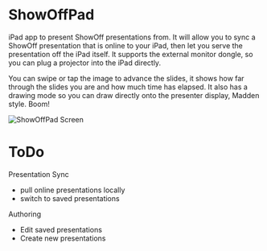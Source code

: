 ShowOffPad
==========

iPad app to present ShowOff presentations from.  It will allow you to 
sync a ShowOff presentation that is online to your iPad, then let you
serve the presentation off the iPad itself.  It supports the external
monitor dongle, so you can plug a projector into the iPad directly.

You can swipe or tap the image to advance the slides, it shows how far
through the slides you are and how much time has elapsed. It also has 
a drawing mode so you can draw directly onto the presenter display,
Madden style. Boom!

![ShowOffPad Screen](http://img.skitch.com/20100511-qgujxhybg9hrk4usqx5myutra4.jpg)

ToDo
==========

Presentation Sync 

* pull online presentations locally
* switch to saved presentations

Authoring

* Edit saved presentations
* Create new presentations
